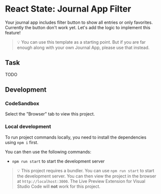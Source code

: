 # React State: Journal App Filter

Your journal app includes filter button to show all entries or only favorites. Currently the button don't work yet. Let's add the logic to implement this feature!

> 💡 You can use this template as a starting point. But if you are far enough along with your own Journal App, please use that instead.

## Task

TODO

## Development

### CodeSandbox

Select the "Browser" tab to view this project.

### Local development

To run project commands locally, you need to install the dependencies using `npm i` first.

You can then use the following commands:

- `npm run start` to start the development server

> 💡 This project requires a bundler. You can use `npm run start` to start the development server. You can then view the project in the browser at `http://localhost:3000`. The Live Preview Extension for Visual Studio Code will **not** work for this project.
